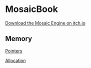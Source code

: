 # MosaicBook

[Download the Mosaic Engine on itch.io](https://etalgames.itch.io/mosaic)

## Memory

[Pointers](https://github.com/pce1991/MosaicBook/blob/main/pointers.md)

[Allocation](https://github.com/pce1991/MosaicBook/blob/main/allocation.md)

